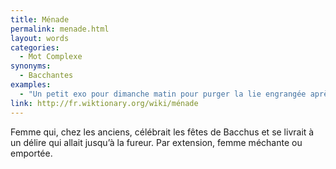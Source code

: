 ```yaml
---
title: Ménade
permalink: menade.html
layout: words
categories:
  - Mot Complexe
synonyms:
  - Bacchantes
examples:
  - "Un petit exo pour dimanche matin pour purger la lie engrangée après avoir croisé quelque ménade bachique !"
link: http://fr.wiktionary.org/wiki/ménade
---
```


Femme qui, chez les anciens, célébrait les fêtes de Bacchus et se livrait à un délire qui allait jusqu’à la fureur. Par extension, femme méchante ou emportée.
